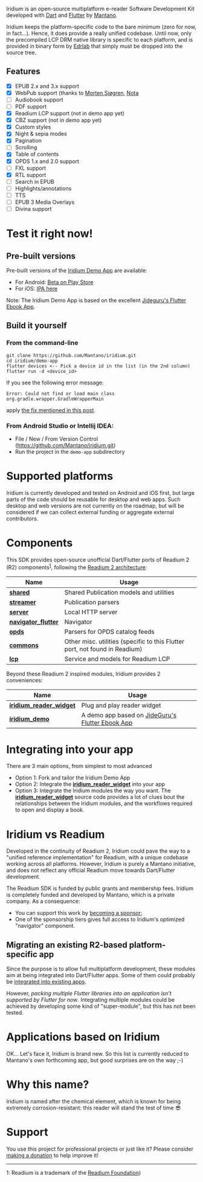 Iridium is an open-source multiplatform e-reader Software Development Kit developed with [Dart](https://dart.dev/)
and [Flutter](https://flutter.dev/) by [Mantano](https://www.mantano.com).

Iridium keeps the platform-specific code to the bare minimum (zero for now, in fact...). Hence, it does provide a really
unified codebase. Until now, only the precompiled LCP DRM native library is specific to each platform, and is provided
in binary form by [Edrlab](https://edrlab.org) that simply must be dropped into the source tree.


## Features

- [x] EPUB 2.x and 3.x support
- [x] WebPub support (thanks to [Morten Sjøgren](https://github.com/m-abs), [Nota](https://github.com/Notalib)
- [ ] Audiobook support
- [ ] PDF support
- [x] Readium LCP support (not in demo app yet)
- [x] CBZ support (not in demo app yet)
- [x] Custom styles
- [x] Night & sepia modes
- [x] Pagination
- [ ] Scrolling
- [x] Table of contents
- [x] OPDS 1.x and 2.0 support
- [ ] FXL support
- [x] RTL support
- [ ] Search in EPUB
- [ ] Highlights/annotations
- [ ] TTS
- [ ] EPUB 3 Media Overlays
- [ ] Divina support

# Test it right now!

## Pre-built versions
Pre-built versions of the [Iridium Demo App](https://github.com/Mantano/iridium/tree/main/demo-app) are available:
- For Android: [Beta on Play Store](https://play.google.com/store/apps/details?id=com.mantano.iridium.IridiumApp)
- For iOS: [IPA here](https://api.codemagic.io/artifacts/cafe9a91-b4d5-48f0-b716-ca948d8e11ac/3c8b8914-96c5-4597-8c60-3a3ead8eda1f/Iridium.ipa)

Note: The Iridium Demo App is based on the excellent [Jideguru's Flutter Ebook App](https://github.com/JideGuru/FlutterEbookApp).

## Build it yourself

### From the command-line
```
git clone https://github.com/Mantano/iridium.git
cd iridium/demo-app
flutter devices <-- Pick a device id in the list (in the 2nd column)
flutter run -d <device_id>
```

If you see the following error message:
```
Error: Could not find or load main class org.gradle.wrapper.GradleWrapperMain
```
apply [the fix mentioned in this post](https://github.com/flutter/flutter/issues/14422#issuecomment-389192340).

### From Android Studio or Intellij IDEA:

- File / New / From Version Control (https://github.com/Mantano/iridium.git)
- Run the project in the `demo-app` subdirectory

# Supported platforms

Iridium is currently developed and tested on Android and iOS first, but large parts of the code should be reusable for
desktop and web apps. Such desktop and web versions are not currently on the roadmap, but will be considered if we can
collect external funding or aggregate external contributors.

# Components

This SDK provides open-source unofficial Dart/Flutter ports of Readium 2 (R2)
components<sup>[1](#readium_foundation)</sup>, following
the [Readium 2 architecture](https://github.com/readium/architecture):

| Name                                                                               | Usage                                                                                           |
|------------------------------------------------------------------------------------|-------------------------------------------------------------------------------------------------|
| [**shared**](https://github.com/Mantano/iridium/tree/main/components/shared) | Shared Publication models and utilities                                                         |
| [**streamer**](https://github.com/Mantano/iridium/tree/main/components/streamer)              | Publication parsers                                                                             |
| [**server**](https://github.com/Mantano/iridium/tree/main/components/mno_server)                          | Local HTTP server                                                                               |
| [**navigator_flutter**](https://github.com/Mantano/iridium/tree/main/components/navigator)              | Navigator                                                                                       |
| [**opds**](https://github.com/Mantano/iridium/tree/main/components/opds)                              | Parsers for OPDS catalog feeds                                                                  |
| [**commons**](https://github.com/Mantano/iridium/tree/main/components/commons)                        | Other misc. utilities (specific to this Flutter port, not found in Readium)                     |
| [**lcp**](https://github.com/Mantano/iridium/tree/main/components/lcp)                                | Service and models for Readium LCP                                                              |

Beyond these Readium 2 inspired modules, Iridium provides 2 conveniences:

| Name                                                                          | Usage                                                                                           |
|-------------------------------------------------------------------------------|-------------------------------------------------------------------------------------------------|
| [**iridium_reader_widget**](https://github.com/Mantano/iridium/tree/main/reader_widget) | Plug and play reader widget                                                                     |
| [**iridium_demo**](https://github.com/Mantano/iridium/tree/main/demo-app)               | A demo app based on [JideGuru's Flutter Ebook App](https://github.com/JideGuru/FlutterEbookApp) |

# Integrating into your app

There are 3 main options, from simplest to most advanced

- Option 1: Fork and tailor the Iridium Demo App
- Option 2: Integrate the [**iridium_reader_widget**](https://github.com/Mantano/iridium/tree/main/reader_widget) into your app
- Option 3: Integrate the Iridium modules the way you want. The [**iridium_reader_widget**](https://github.com/Mantano/iridium/tree/main/reader_widget) source code
provides a lot of clues bout the relationships between the Iridium modules, and the workflows required to open and display a book.

# Iridium vs Readium

Developed in the continuity of Readium 2, Iridium could pave the way to a "unified reference implementation" for
Readium, with a unique codebase working across all platforms. However, Iridium is purely a Mantano initiative, and does
not reflect any official Readium move towards Dart/Flutter development.

The Readium SDK is funded by public grants and membership fees. Iridium is completely funded and developed by Mantano,
which is a private company. As a consequence:

- You can support this work by [becoming a sponsor](https://github.com/sponsors/Mantano);
- One of the sponsorship tiers gives full access to Iridium's optimized "navigator" component.

## Migrating an existing R2-based platform-specific app

Since the purpose is to allow full multiplatform development, these modules aim at being integrated into Dart/Flutter
apps. Some of them could probably be [integrated into existing apps](https://flutter.dev/docs/development/add-to-app).

However, *packing multiple Flutter libraries into an application isn’t supported by Flutter for now*. Integrating
multiple modules could be achieved by developing some kind of "super-module", but this has not been tested.

# Applications based on Iridium

OK... Let's face it, Iridium is brand new. So this list is currently reduced to Mantano's own forthcoming app, but good
surprises are on the way ;-)

# Why this name?

Iridium is named after the chemical element, which is known for being extremely corrosion-resistant: this reader will
stand the test of time 😎

# Support

You use this project for professional projects or just like it? Please consider [making a donation](https://www.paypal.com/donate/?hosted_button_id=4G7YYLF8624DQ) to help improve it!

-----------
<a name="readium_foundation">1</a>: Readium is a trademark of the [Readium Foundation](https://readium.org/))
